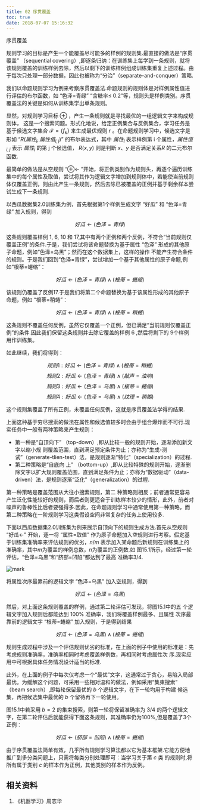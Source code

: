 ```yaml
---
title: 02 序贯覆盖
toc: true
date: 2018-07-07 15:16:32
---
```

序贯覆盖


规则学习的目标是产生一个能覆盖尽可能多的样例的规则集.最直接的做法是“序贯覆盖” （sequential covering）,即逐条归纳：在训练集上每学到一条规则，就将该规则覆盖的训练样例去除，然后以剩下的训练样例组成训练集重复上述过程。由于每次只处理一部分数据，因此也被称为“分治”（separate-and-conquer）策略.

我们以命题规则学习为例来考察序贯覆盖法.命题规则的规则体是对样例属性值进行评估的布尔函数，如 “色泽=青绿” “含糖率$\leq$ 0.2”等，规则头是样例类别。序贯覆盖法的关键是如何从训练集学出单条规则。

显然，对规则学习目标 $\oplus$ ，产生一条规则就是寻找最优的一组逻辑文字来构成规则体， 这是一个搜索问题。形式化地说，给定正例集合与反例集合，学习任务是基于候选文字集合 $\mathcal{F}=\{f_k\}$ 来生成最优规则 $r$ 。在命题规则学习中，候选文字是形如 “$R(属性_i,属性值_{i,j})$” 的布尔表达式，其中 $属性_i$ 表示样例第 i 个属性，$属性值_{i,j}$ 表示 $属性_i$ 的第 j 个候选值， $R(x,y)$ 则是判断 $x$、$y$ 是否满足关系$R$ 的二元布尔函数.

最简单的做法是从空规则 “$\oplus \leftarrow$ ”开始，将正例类别作为规则头，再逐个遍历训练集中的每个属性及取值，尝试将其作为逻辑文字増加到规则体中，若能使当前规则体仅覆盖正例，则由此产生一条规则，然后去除已被覆盖的正例并基于剩余样本尝试生成下一条规则.


以西瓜数据集2.0训练集为例，首先根据第1个样例生成文字 “好瓜” 和 “色泽=青绿” 加入规则，得到

$$好瓜\leftarrow (色泽=青绿)$$


这条规则覆盖样例 1, 6, 10 和 17,其中有两个正例和两个反例，不符合“当前规则仅覆盖正例”的条件.于是，我们尝试将该命题替换为基于属性 “色泽” 形成的其他原子命题，例如“色泽=乌黑”；然而在这个数据集上，这样的操作 不能产生符合条件的规则。于是我们回到“色泽=青绿”，尝试增加一个基于其他属性的原子命题,例如“根蒂=蜷缩”：

$$好瓜\leftarrow (色泽=青绿)\wedge(根蒂=蜷缩)$$

该规则仍覆盖了反例17.于是我们将第二个命题替换为基于该属性形成的其他原子命题，例如 “根蒂=稍蜷”：

$$好瓜\leftarrow (色泽=青绿)\wedge(根蒂=稍蜷)$$


这条规则不覆盖任何反例，虽然它仅覆盖一个正例，但已满足“当前规则仅覆盖正例”的条件.因此我们保留这条规则并去除它覆盖的样例 6 ,然后将剩下的 9个样例用作训练集。

如此继续，我们将得到：


$$规则1:好瓜\leftarrow (色泽=青绿)\wedge(根蒂=稍蜷)$$
$$规则2:好瓜\leftarrow (色泽=青绿)\wedge(敲声=浊响)$$
$$规则3:好瓜\leftarrow (色泽=乌黑)\wedge(根蒂=蜷缩)$$
$$规则4:好瓜\leftarrow (色泽=乌黑)\wedge(纹理=稍糊)$$


这个规则集覆盖了所有正例，未覆盖任何反例，这就是序贯覆盖法学得的结果.



上面这种基于穷尽搜索的做法在属性和候选值较多时会由于组合爆炸而不可行.现实任务中一般有两种策略来产生规则：

- 第一种是“自顶向下” （top-down）,即从比较一般的规则开始，逐渐添加新文字以缩小规 则覆盖范围，直到满足预定条件为止；亦称为“生成-测试”（generate-tlien-test）法，是规则逐渐“特化”（specialization）的过程.
- 第二种策略是“自底向 上” （bottom-up）,即从比较特殊的规则开始，逐渐删除文字以扩大规则覆盖范围，直到满足条件为止；亦称为“数据驱动”（data-driven）法，是规则逐渐“泛化”（generalization）的过程.

第一种策略是覆盖范围从大往小搜索规则，第二 种策略则相反；前者通常更容易产生泛化性能较好的规则，而后者则更适合于训练样本较少的情形，此外，前者对噪声的鲁棒性比后者要强得多.因此，在命题规则学习中通常使用第一种策略，而第二种策略在一阶规则学习这类假设空间非常复杂的任务上使用较多.

下面以西瓜数据集2.0训练集为例来展示自顶向下的规则生成方法.首先从空规则 “好瓜$\leftarrow$” 开始，逐一将 “属性=取值” 作为原子命题加入空规则进行考察。假定基于训练集准确率来评估规则的优劣，$n/m$ 表示加入某命题后新规则在训练集上的准确率，其中$m$为覆盖的样例总数，$n$为覆盖的正例数.如 图15.1所示，经过第一轮评估，“色泽=乌黑”和“脐部=凹陷”都达到了最高 准确率3/4.

![mark](http://pacdb2bfr.bkt.clouddn.com/blog/image/180701/HJBb6Bk0jc.png?imageslim)


将属性次序最靠前的逻辑文字 “色泽=乌黑” 加入空规则，得到

$$好瓜\leftarrow (色泽=乌黑)$$


然后，对上面这条规则覆盖的样例，通过第二轮评估可发现，将图15.1中的五 个逻辑文字加入规则后都能达到 100% 准确率，我们将覆盖样例最多、且属性 次序最靠前的逻辑文字 “根蒂=蜷缩” 加入规则，于是得到结果

$$好瓜\leftarrow (色泽=乌黑)\wedge(根蒂=蜷缩)$$


规则生成过程中涉及一个评估规则优劣的标准，在上面的例子中使用的标准是：先考虑规则准确率，准确率相同时考虑覆盖样例数，再相同时考虑属性次 序.现实应用中可根据具体任务情况设计适当的标准.

此外，在上面的例子中每次仅考虑一个“最优”文字，这通常过于贪心，易陷入局部最优。为缓解这个问题，可采用一些相对温和的做法，例如采用“集束搜索” （beam search）,即每轮保留最优的 $b$ 个逻辑文字，在下一轮均用于构建 候选集，再把候选集中最优的 $b$ 个留待再下一轮使用。

图15.1中若采用 $b=2$ 的集束搜索，则第一轮将保留准确率为 $3/4$ 的两个逻辑文字，在第二轮评估后就能获得下面这条规则，其准确率仍为100%,但是覆盖了3个正例：

$$好瓜\leftarrow (脐部=凹陷)\wedge(根蒂=蜷缩)$$


由于序贯覆盖法简单有效，几乎所有规则学习算法都以它为基本框架.它能方便地推广到多分类问题上，只需将每类分别处理即可：当学习关于第 $c$ 类 的规则时,将所有属于类别 $c$ 的样本作为正例，其他类别的样本作为反例。






## 相关资料
1. 《机器学习》周志华
